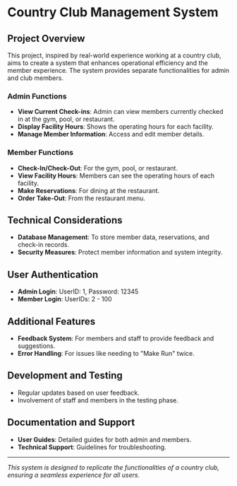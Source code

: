 # Country Club Management System

## Project Overview
This project, inspired by real-world experience working at a country club, aims to create a system that enhances operational efficiency and the member experience. The system provides separate functionalities for admin and club members.

### Admin Functions
- **View Current Check-ins**: Admin can view members currently checked in at the gym, pool, or restaurant.
- **Display Facility Hours**: Shows the operating hours for each facility.
- **Manage Member Information**: Access and edit member details.

### Member Functions
- **Check-In/Check-Out**: For the gym, pool, or restaurant.
- **View Facility Hours**: Members can see the operating hours of each facility.
- **Make Reservations**: For dining at the restaurant.
- **Order Take-Out**: From the restaurant menu.

## Technical Considerations
- **Database Management**: To store member data, reservations, and check-in records.
- **Security Measures**: Protect member information and system integrity.

## User Authentication
- **Admin Login**: UserID: 1, Password: 12345
- **Member Login**: UserIDs: 2 - 100

## Additional Features
- **Feedback System**: For members and staff to provide feedback and suggestions.
- **Error Handling**: For issues like needing to "Make Run" twice.

## Development and Testing
- Regular updates based on user feedback.
- Involvement of staff and members in the testing phase.

## Documentation and Support
- **User Guides**: Detailed guides for both admin and members.
- **Technical Support**: Guidelines for troubleshooting.

---

_This system is designed to replicate the functionalities of a country club, ensuring a seamless experience for all users._
